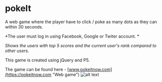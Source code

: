 # pokeIt
A web game where the player have to click / poke as many dots as they can within 30 seconds.

*The user must log in using Facebook, Google or Twiter account. *

*Shows the users with top 5 scores and the current user's rank compared to other users.*

This game is created using jQuery and P5.

The game can be found here - [www.pokeitnow.com](https://pokeitnow.com "Web game")
![alt text](https://github.com/amitbinu/pokeIt/blob/master/pokeIt.gif "Game gif")
